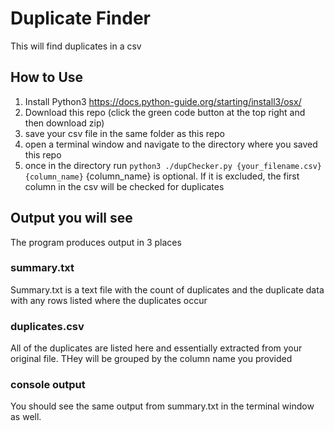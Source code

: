 # Duplicate Finder

This will find duplicates in a csv

## How to Use

1. Install Python3 https://docs.python-guide.org/starting/install3/osx/
2. Download this repo (click the green code button at the top right and then download zip)
3. save your csv file in the same folder as this repo
4. open a terminal window and navigate to the directory where you saved this repo
5. once in the directory run 
``python3 ./dupChecker.py {your_filename.csv} {column_name}``
 {column_name} is optional. If it is excluded, the first column in the csv will be checked for duplicates

## Output you will see

The program produces output in 3 places

### summary.txt

Summary.txt is a text file with the count of duplicates and the duplicate data with any rows listed where the duplicates occur

### duplicates.csv

All of the duplicates are listed here and essentially extracted from your original file. THey will be grouped by the column name you provided

### console output

You should see the same output from summary.txt in the terminal window as well.